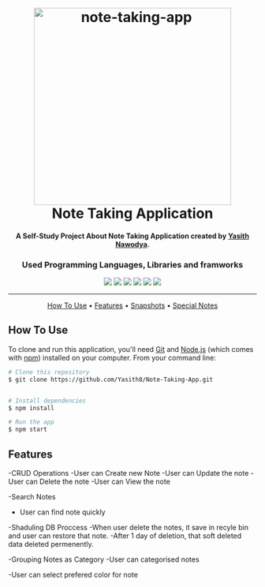 <h1 align="center">
  <br>
  <a href="http://"><img src="https://github.com/Yasith8/Note-Taking-App/assets/90121062/5b9856e3-a975-407f-81df-f4d8b562ecb0" alt="note-taking-app" width="400" height="`180"></a>
  <br>
  Note Taking Application
  <br>
</h1>


<h4 align="center">A Self-Study Project About Note Taking Application created by <a href="https://github.com/Yasith8" target="_blank">Yasith Nawodya</a>.</h4>
<h3 align="center">Used Programming Languages, Libraries and framworks</h3>
<p align="center">
   <span><img src="https://img.shields.io/badge/React-black?logo=react"></span>
<span><img src="https://img.shields.io/badge/MongoDB-green?logo=mongodb"></span>
<span><img src="https://img.shields.io/badge/NodeJS-Yellow?logo=node.js"></span>
<span><img src="https://img.shields.io/badge/Express-black?logo=express"></span>
    <span><img src="https://img.shields.io/badge/CSS-blue?logo=css3"></span>
  <span><img src="https://img.shields.io/badge/Tailwindcss-white?logo=tailwindcss"></span>
</p>
<hr/>
<p align="center">
  <a href="#how-to-use">How To Use</a> •
  <a href="#features">Features</a> •
  <a href="#snap">Snapshots</a> •
  <a href="#note">Special Notes</a> 
</p>


## How To Use

To clone and run this application, you'll need [Git](https://git-scm.com) and [Node.js](https://nodejs.org/en/download/) (which comes with [npm](http://npmjs.com)) installed on your computer. From your command line:

```bash
# Clone this repository
$ git clone https://github.com/Yasith8/Note-Taking-App.git


# Install dependencies
$ npm install

# Run the app
$ npm start
```

## Features
-CRUD Operations 
 -User can Create new Note
 -User can Update the note
 -User can Delete the note
 -User can View the note
  
-Search Notes
 - User can find note quickly
  
-Shaduling DB Proccess
 -When user delete the notes, it save in recyle bin and user can restore that note. 
 -After 1 day of deletion, that soft deleted data deleted permenently.

-Grouping Notes as Category
 -User can categorised notes

-User can select prefered color for note

